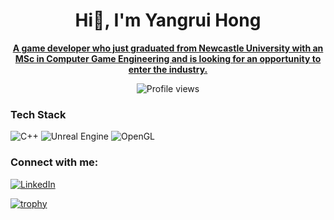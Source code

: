 <h1 align="center">Hi👋, I'm Yangrui Hong</h1>
<p align="center"><u><strong>A game developer who just graduated from Newcastle University with an MSc in Computer Game Engineering and is looking for an opportunity to enter the industry.</strong></u></p>

<p align="center">
  <img src="https://komarev.com/ghpvc/?username=HongYangRui&color=blue" alt="Profile views" />
</p>

### Tech Stack
![C++](https://img.shields.io/badge/-C++-00599C?logo=c++)
![Unreal Engine](https://img.shields.io/badge/-Unreal%20Engine-0E1128?logo=unreal-engine)
![OpenGL](https://img.shields.io/badge/-Git-F05032?logo=git&logoColor=white)

### Connect with me:
[![LinkedIn](https://img.shields.io/badge/-LinkedIn-0077B5?style=flat-square&logo=linkedin&logoColor=white)](https://linkedin.com/in/yangrui-hong-624b69252)

[![trophy](https://github-profile-trophy.vercel.app/?username=HongYangRui)](https://github.com/ryo-ma/github-profile-trophy)

<!--
**HongYangRui/HongYangRui** is a ✨ _special_ ✨ repository because its `README.md` (this file) appears on your GitHub profile.

Here are some ideas to get you started:

- 🔭 I’m currently working on ...
- 🌱 I’m currently learning ...
- 👯 I’m looking to collaborate on ...
- 🤔 I’m looking for help with ...
- 💬 Ask me about ...
- 📫 How to reach me: ...
- 😄 Pronouns: ...
- ⚡ Fun fact: ...
-->
